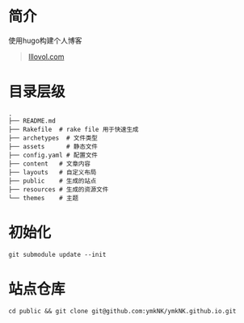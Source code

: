 # 简介
使用hugo构建个人博客
>[lllovol.com](lllovol.com)

# 目录层级

    .
    ├── README.md 
    ├── Rakefile  # rake file 用于快速生成
    ├── archetypes  # 文件类型
    ├── assets      # 静态文件
    ├── config.yaml # 配置文件
    ├── content   # 文章内容
    ├── layouts   # 自定义布局
    ├── public    # 生成的站点
    ├── resources # 生成的资源文件
    └── themes    # 主题

# 初始化
`git submodule update --init`

# 站点仓库
`cd public && git clone git@github.com:ymkNK/ymkNK.github.io.git`